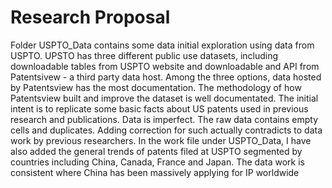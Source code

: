 # Research Proposal 

Folder USPTO_Data contains some data initial exploration using data from USPTO. UPSTO has three different public use datasets, including downloadable tables from USPTO website and downloadable and API from Patentsivew - a third party data host. Among the three options, data hosted by Patentsview has the most documentation. The methodology of how Patentsview built and improve the dataset is well documentated. The initial intent is to replicate some basic facts about US patents used in previous research and publications. Data is imperfect. The raw data contains empty cells and duplicates. Adding correction for such actually contradicts to data work by previous researchers. In the work file under USPTO_Data, I have also added the general trends of patents filed at USPTO segmented by countries including China, Canada, France and Japan. The data work is consistent where China has been massively applying for IP worldwide

